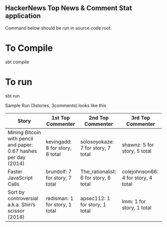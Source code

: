 ## HackerNews Top News & Comment Stat application

Command below should be run in source code root.

# To Compile 
sbt compile

# To run
sbt run

Sample Run (3stories, 3comments) looks like this

| Story                                                            |  1st Top Commenter              |  2nd Top Commenter                    |  3rd Top Commenter                  |
| ---------------------------------------------------------------- | ------------------------------- | ------------------------------------- | ----------------------------------- |
| Mining Bitcoin with pencil and paper: 0.67 hashes per day (2014) | kevingadd: 8 for story, 8 total | solosoyokaze: 7 for story, 7 total    | shawnz: 5 for story, 5 total        |
| Faster JavaScript Calls                                          | brundolf: 7 for story, 7 total  | The_rationalist: 6 for story, 6 total | colejohnson66: 4 for story, 4 total |
| Sort by controversial a.k.a. Shiri’s scissor (2018)              | redisman: 1 for story, 1 total  | apsec112: 1 for story, 1 total        | lmm: 1 for story, 1 total           |
